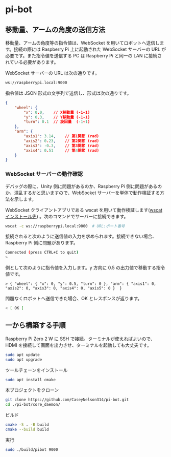 # pi-bot

## 移動量、アームの角度の送信方法

移動量、アームの角度等の指令値は、WebSocket を用いてロボットへ送信します。接続の際には Raspberry Pi 上に起動された WebSocket サーバーの URL が必要です。また指令値を送信する PC は Raspberry Pi と同一の LAN に接続されている必要があります。

WebSocket サーバーの URL は次の通りです。

```txt
ws://raspberrypi.local:9000
```

指令値は JSON 形式の文字列で送信し、形式は次の通りです。

```json
{
    "wheel": {
        "x": 0.0,    // X移動量 (-1~1)
        "y": 0.3,    // Y移動量 (-1~1)
        "turn": 0.1  // 旋回量  (-1~1)
    },
    "arm": {
        "axis1": 3.14,    // 第1関節 (rad)
        "axis2": 0.23,    // 第2関節 (rad)
        "axis3": -0.3,    // 第3関節 (rad)
        "axis4": 0.51     // 第4関節 (rad)
    }
}
```

### WebSocket サーバーの動作確認

デバッグの際に、Unity 側に問題があるのか、Raspberry Pi 側に問題があるのか、混乱するかと思いますので、WebSocket サーバーを単体で動作検証する方法を示します。

WebSocket クライアントアプリである wscat を用いて動作検証します([wscat インストール先](https://github.com/websockets/wscat)) 。次のコマンドでサーバーに接続できます。

```sh
wscat -c ws://raspberrypi.local:9000  # URL:ポート番号
```

接続されると次のように送信値の入力を求められます。接続できない場合、Raspberry Pi 側に問題があります。

```sh
Connected (press CTRL+C to quit)
>
```

例として次のように指令値を入力します。y 方向に 0.5 の出力値で移動する指令値です。

```
> { "wheel": { "x": 0, "y": 0.5, "turn": 0 }, "arm": { "axis1": 0, "axis2": 0, "axis3": 0, "axis4": 0, "axis5": 0 }  }
```

問題なくロボットへ送信できた場合、OK とレスポンスが返ります。

```sh
< [ OK ]
```

## 一から構築する手順

Raspberry Pi Zero 2 W に SSH で接続。ターミナルが使えればよいので、HDMI を接続して画面を出力させ、ターミナルを起動しても大丈夫です。

```sh
sudo apt update
sudo apt upgrade
```

ツールチェーンをインストール

```sh
sudo apt install cmake
```

本プロジェクトをクローン

```sh
git clone https://github.com/CaseyNelson314/pi-bot.git
cd ./pi-bot/core_daemon/
```

ビルド

```sh
cmake -S . -B build
cmake --build build
```

実行

```sh
sudo ./build/pibot 9000
```
